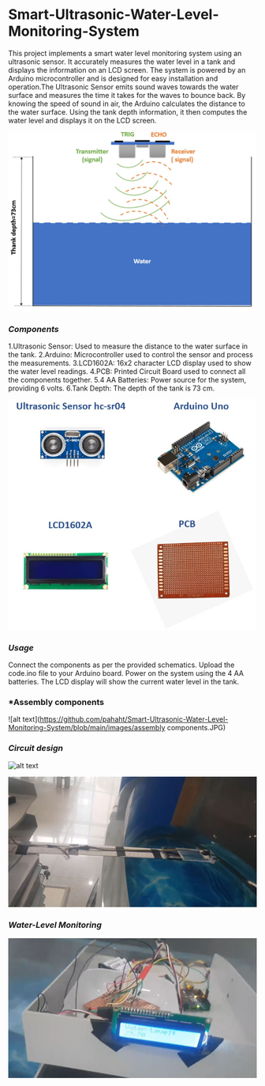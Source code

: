 # Smart-Ultrasonic-Water-Level-Monitoring-System
This project implements a smart water level monitoring system using an ultrasonic sensor. It accurately measures the water level in a tank and displays the information on an LCD screen. The system is powered by an Arduino microcontroller and is designed for easy installation and operation.The Ultrasonic Sensor emits sound waves towards the water surface and measures the time it takes for the waves to bounce back. By knowing the speed of sound in air, the Arduino calculates the distance to the water surface. Using the tank depth information, it then computes the water level and displays it on the LCD screen.


 ![alt text](https://github.com/pahaht/Smart-Ultrasonic-Water-Level-Monitoring-System/blob/main/images/wtank.JPG)


###  *Components*
1.Ultrasonic Sensor: Used to measure the distance to the water surface in the tank.
2.Arduino: Microcontroller used to control the sensor and process the measurements.
3.LCD1602A: 16x2 character LCD display used to show the water level readings.
4.PCB: Printed Circuit Board used to connect all the components together.
5.4 AA Batteries: Power source for the system, providing 6 volts.
6.Tank Depth: The depth of the tank is 73 cm.

![alt text](https://github.com/pahaht/Smart-Ultrasonic-Water-Level-Monitoring-System/blob/main/images/component.JPG)

### *Usage*

Connect the components as per the provided schematics.
Upload the code.ino file to your Arduino board.
Power on the system using the 4 AA batteries.
The LCD display will show the current water level in the tank.

### *Assembly components

![alt text](https://github.com/pahaht/Smart-Ultrasonic-Water-Level-Monitoring-System/blob/main/images/assembly components.JPG)

### *Circuit design*
![alt text](https://github.com/pahaht/Smart-Ultrasonic-Water-Level-Monitoring-System/blob/main/images/circuitdesign.JPG)

![alt text](https://github.com/pahaht/Smart-Ultrasonic-Water-Level-Monitoring-System/blob/main/images/ussensor.JPG)

### *Water-Level Monitoring*

![alt text](https://github.com/pahaht/Smart-Ultrasonic-Water-Level-Monitoring-System/blob/main/images/water-measure.JPG)




